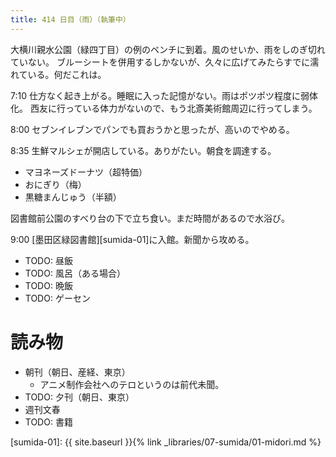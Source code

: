 ```yaml
---
title: 414 日目（雨）（執筆中）
---
```


大横川親水公園（緑四丁目）の例のベンチに到着。風のせいか、雨をしのぎ切れていない。
ブルーシートを併用するしかないが、久々に広げてみたらすでに濡れている。何だこれは。

7:10 仕方なく起き上がる。睡眠に入った記憶がない。雨はポツポツ程度に弱体化。
西友に行っている体力がないので、もう北斎美術館周辺に行ってしまう。

8:00 セブンイレブンでパンでも買おうかと思ったが、高いのでやめる。

8:35 生鮮マルシェが開店している。ありがたい。朝食を調達する。
* マヨネーズドーナツ（超特価）
* おにぎり（梅）
* 黒糖まんじゅう（半額）

図書館前公園のすべり台の下で立ち食い。まだ時間があるので水浴び。

9:00 [墨田区緑図書館][sumida-01]に入館。新聞から攻める。

* TODO: 昼飯
* TODO: 風呂（ある場合）
* TODO: 晩飯
* TODO: ゲーセン

# 読み物

* 朝刊（朝日、産経、東京）
  * アニメ制作会社へのテロというのは前代未聞。
* TODO: 夕刊（朝日、東京）
* 週刊文春
* TODO: 書籍

[sumida-01]: {{ site.baseurl }}{% link _libraries/07-sumida/01-midori.md %}
